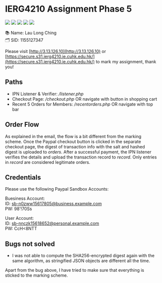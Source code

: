 # IERG4210 Assignment Phase 5

<img src="https://img.shields.io/badge/Bootstrap-563D7C?style=for-the-badge&logo=bootstrap&logoColor=white" /> <img src="https://img.shields.io/badge/jQuery-0769AD?style=for-the-badge&logo=jquery&logoColor=white" /> <img src="https://img.shields.io/badge/JavaScript-323330?style=for-the-badge&logo=javascript&logoColor=F7DF1E" /> <img src="https://img.shields.io/badge/CSS3-1572B6?style=for-the-badge&logo=css3&logoColor=white" /> <img src="https://img.shields.io/badge/PHP-777BB4?style=for-the-badge&logo=php&logoColor=white" />

📚 Name: Lau Long Ching </br>
🗂️ SID: 1155127347

Please visit [http://3.13.126.10](http://3.13.126.10) or [https://secure.s31.ierg4210.ie.cuhk.edu.hk/](https://secure.s31.ierg4210.ie.cuhk.edu.hk/) to mark my assignment, thank you!

## Paths

- IPN Listener & Verifier: _/listener.php_
- Checkout Page: _/checkout.php_ OR navigate with button in shopping cart
- Recent 5 Orders for Members: _/recentorders.php_ OR navigate with top bar


## Order Flow

As explained in the email, the flow is a bit different from the marking scheme. Once the Paypal checkout button is clicked in the separate checkout page, the digest of transaction info with the salt and hashed digest is uploaded to _orders_. After a successful payment, the IPN listener verifies the details and upload the transaction record to _record_. Only entries in _record_ are considered legitimate orders.


## Credentials

Please use the following Paypal Sandbox Accounts:

Buesiness Account:<br/>
ID: sb-n0zww15617805@business.example.com<br/>
PW: 98'!70Ss

User Account:<br/>
ID: sb-nnczk15618652@personal.example.com<br/>
PW: CcH<8NTT

## Bugs not solved

- I was not able to compute the SHA256-encrypted digest again with the same algorithm, as stringified JSON objects are different all the time.

Apart from the bug above, I have tried to make sure that everything is sticked to the marking scheme.